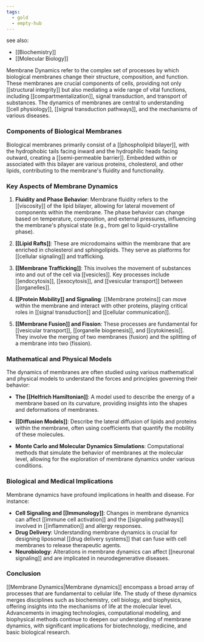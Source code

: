 ```yaml
---
tags:
  - gold
  - empty-hub
---
```


see also:
- [[Biochemistry]]
- [[Molecular Biology]]

Membrane Dynamics refer to the complex set of processes by which biological membranes change their structure, composition, and function. These membranes are crucial components of cells, providing not only [[structural integrity]] but also mediating a wide range of vital functions, including [[compartmentalization]], signal transduction, and transport of substances. The dynamics of membranes are central to understanding [[cell physiology]], [[signal transduction pathways]], and the mechanisms of various diseases.

### Components of Biological Membranes

Biological membranes primarily consist of a [[phospholipid bilayer]], with the hydrophobic tails facing inward and the hydrophilic heads facing outward, creating a [[semi-permeable barrier]]. Embedded within or associated with this bilayer are various proteins, cholesterol, and other lipids, contributing to the membrane's fluidity and functionality.

### Key Aspects of Membrane Dynamics

1. **Fluidity and Phase Behavior**: Membrane fluidity refers to the [[viscosity]] of the lipid bilayer, allowing for lateral movement of components within the membrane. The phase behavior can change based on temperature, composition, and external pressures, influencing the membrane's physical state (e.g., from gel to liquid-crystalline phase).

2. **[[Lipid Rafts]]**: These are microdomains within the membrane that are enriched in cholesterol and sphingolipids. They serve as platforms for [[cellular signaling]] and trafficking.

3. **[[Membrane Trafficking]]**: This involves the movement of substances into and out of the cell via [[vesicles]]. Key processes include [[endocytosis]], [[exocytosis]], and [[vesicular transport]] between [[organelles]].

4. **[[Protein Mobility]] and Signaling**: [[Membrane proteins]] can move within the membrane and interact with other proteins, playing critical roles in [[signal transduction]] and [[cellular communication]].

5. **[[Membrane Fusion]] and Fission**: These processes are fundamental for [[vesicular transport]], [[organelle biogenesis]], and [[cytokinesis]]. They involve the merging of two membranes (fusion) and the splitting of a membrane into two (fission).

### Mathematical and Physical Models

The dynamics of membranes are often studied using various mathematical and physical models to understand the forces and principles governing their behavior:

- **The [[Helfrich Hamiltonian]]**: A model used to describe the energy of a membrane based on its curvature, providing insights into the shapes and deformations of membranes.

- **[[Diffusion Models]]**: Describe the lateral diffusion of lipids and proteins within the membrane, often using coefficients that quantify the mobility of these molecules.

- **Monte Carlo and Molecular Dynamics Simulations**: Computational methods that simulate the behavior of membranes at the molecular level, allowing for the exploration of membrane dynamics under various conditions.

### Biological and Medical Implications

Membrane dynamics have profound implications in health and disease. For instance:

- **Cell Signaling and [[Immunology]]**: Changes in membrane dynamics can affect [[immune cell activation]] and the [[signaling pathways]] involved in [[inflammation]] and allergy responses.
- **Drug Delivery**: Understanding membrane dynamics is crucial for designing liposomal [[drug delivery systems]] that can fuse with cell membranes to release therapeutic agents.
- **Neurobiology**: Alterations in membrane dynamics can affect [[neuronal signaling]] and are implicated in neurodegenerative diseases.

### Conclusion

[[Membrane Dynamics|Membrane dynamics]] encompass a broad array of processes that are fundamental to cellular life. The study of these dynamics merges disciplines such as biochemistry, cell biology, and biophysics, offering insights into the mechanisms of life at the molecular level. Advancements in imaging technologies, computational modeling, and biophysical methods continue to deepen our understanding of membrane dynamics, with significant implications for biotechnology, medicine, and basic biological research.
